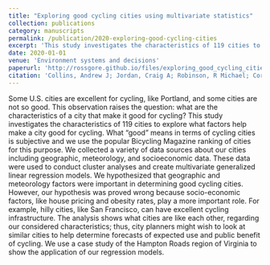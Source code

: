 ```yaml
---
title: "Exploring good cycling cities using multivariate statistics"
collection: publications
category: manuscripts
permalink: /publication/2020-exploring-good-cycling-cities
excerpt: 'This study investigates the characteristics of 119 cities to explore what factors help make a city good for cycling using multivariate statistical techniques.'
date: 2020-01-01
venue: 'Environment systems and decisions'
paperurl: 'http://rossgore.github.io/files/exploring_good_cycling_cities.pdf'
citation: 'Collins, Andrew J; Jordan, Craig A; Robinson, R Michael; Cornelius, Caitlin; Gore, Ross. (2020). "Exploring good cycling cities using multivariate statistics." <i>Environment systems and decisions</i>. 40, 526-543.'
---
```

Some U.S. cities are excellent for cycling, like Portland, and some cities are not so good. This observation raises the question: what are the characteristics of a city that make it good for cycling? This study investigates the characteristics of 119 cities to explore what factors help make a city good for cycling. What “good” means in terms of cycling cities is subjective and we use the popular Bicycling Magazine ranking of cities for this purpose. We collected a variety of data sources about our cities including geographic, meteorology, and socioeconomic data. These data were used to conduct cluster analyses and create multivariate generalized linear regression models. We hypothesized that geographic and meteorology factors were important in determining good cycling cities. However, our hypothesis was proved wrong because socio-economic factors, like house pricing and obesity rates, play a more important role. For example, hilly cities, like San Francisco, can have excellent cycling infrastructure. The analysis shows what cities are like each other, regarding our considered characteristics; thus, city planners might wish to look at similar cities to help determine forecasts of expected use and public benefit of cycling. We use a case study of the Hampton Roads region of Virginia to show the application of our regression models.